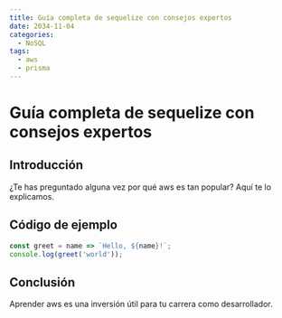 ```yaml
---
title: Guía completa de sequelize con consejos expertos
date: 2034-11-04
categories:
  - NoSQL
tags:
  - aws
  - prisma
---
```


# Guía completa de sequelize con consejos expertos

## Introducción

¿Te has preguntado alguna vez por qué aws es tan popular? Aquí te lo explicamos.

## Código de ejemplo

```javascript
const greet = name => `Hello, ${name}!`;
console.log(greet('world'));
```

## Conclusión

Aprender aws es una inversión útil para tu carrera como desarrollador.